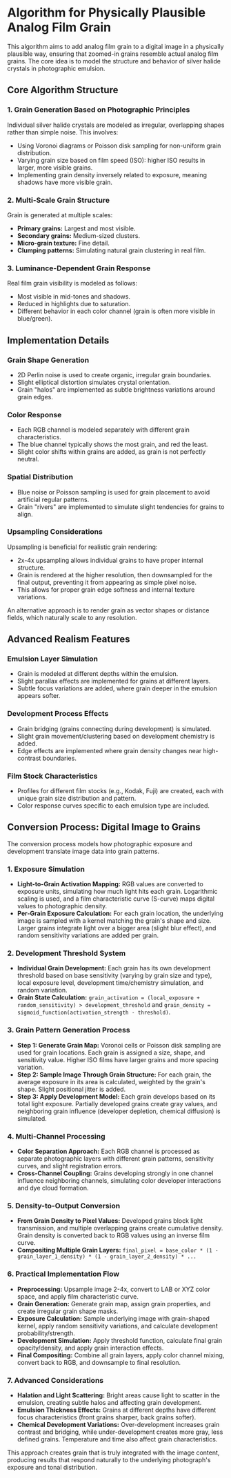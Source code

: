 # Algorithm for Physically Plausible Analog Film Grain

This algorithm aims to add analog film grain to a digital image in a physically plausible way, ensuring that zoomed-in grains resemble actual analog film grains. The core idea is to model the structure and behavior of silver halide crystals in photographic emulsion.

## Core Algorithm Structure

### 1. Grain Generation Based on Photographic Principles

Individual silver halide crystals are modeled as irregular, overlapping shapes rather than simple noise. This involves:

*   Using Voronoi diagrams or Poisson disk sampling for non-uniform grain distribution.
*   Varying grain size based on film speed (ISO): higher ISO results in larger, more visible grains.
*   Implementing grain density inversely related to exposure, meaning shadows have more visible grain.

### 2. Multi-Scale Grain Structure

Grain is generated at multiple scales:

*   **Primary grains:** Largest and most visible.
*   **Secondary grains:** Medium-sized clusters.
*   **Micro-grain texture:** Fine detail.
*   **Clumping patterns:** Simulating natural grain clustering in real film.

### 3. Luminance-Dependent Grain Response

Real film grain visibility is modeled as follows:

*   Most visible in mid-tones and shadows.
*   Reduced in highlights due to saturation.
*   Different behavior in each color channel (grain is often more visible in blue/green).

## Implementation Details

### Grain Shape Generation

*   2D Perlin noise is used to create organic, irregular grain boundaries.
*   Slight elliptical distortion simulates crystal orientation.
*   Grain "halos" are implemented as subtle brightness variations around grain edges.

### Color Response

*   Each RGB channel is modeled separately with different grain characteristics.
*   The blue channel typically shows the most grain, and red the least.
*   Slight color shifts within grains are added, as grain is not perfectly neutral.

### Spatial Distribution

*   Blue noise or Poisson sampling is used for grain placement to avoid artificial regular patterns.
*   Grain "rivers" are implemented to simulate slight tendencies for grains to align.

### Upsampling Considerations

Upsampling is beneficial for realistic grain rendering:

*   2x-4x upsampling allows individual grains to have proper internal structure.
*   Grain is rendered at the higher resolution, then downsampled for the final output, preventing it from appearing as simple pixel noise.
*   This allows for proper grain edge softness and internal texture variations.

An alternative approach is to render grain as vector shapes or distance fields, which naturally scale to any resolution.

## Advanced Realism Features

### Emulsion Layer Simulation

*   Grain is modeled at different depths within the emulsion.
*   Slight parallax effects are implemented for grains at different layers.
*   Subtle focus variations are added, where grain deeper in the emulsion appears softer.

### Development Process Effects

*   Grain bridging (grains connecting during development) is simulated.
*   Slight grain movement/clustering based on development chemistry is added.
*   Edge effects are implemented where grain density changes near high-contrast boundaries.

### Film Stock Characteristics

*   Profiles for different film stocks (e.g., Kodak, Fuji) are created, each with unique grain size distribution and pattern.
*   Color response curves specific to each emulsion type are included.

## Conversion Process: Digital Image to Grains

The conversion process models how photographic exposure and development translate image data into grain patterns.

### 1. Exposure Simulation

*   **Light-to-Grain Activation Mapping:** RGB values are converted to exposure units, simulating how much light hits each grain. Logarithmic scaling is used, and a film characteristic curve (S-curve) maps digital values to photographic density.
*   **Per-Grain Exposure Calculation:** For each grain location, the underlying image is sampled with a kernel matching the grain's shape and size. Larger grains integrate light over a bigger area (slight blur effect), and random sensitivity variations are added per grain.

### 2. Development Threshold System

*   **Individual Grain Development:** Each grain has its own development threshold based on base sensitivity (varying by grain size and type), local exposure level, development time/chemistry simulation, and random variation.
*   **Grain State Calculation:** `grain_activation = (local_exposure + random_sensitivity) > development_threshold` and `grain_density = sigmoid_function(activation_strength - threshold)`.

### 3. Grain Pattern Generation Process

*   **Step 1: Generate Grain Map:** Voronoi cells or Poisson disk sampling are used for grain locations. Each grain is assigned a size, shape, and sensitivity value. Higher ISO films have larger grains and more spacing variation.
*   **Step 2: Sample Image Through Grain Structure:** For each grain, the average exposure in its area is calculated, weighted by the grain's shape. Slight positional jitter is added.
*   **Step 3: Apply Development Model:** Each grain develops based on its total light exposure. Partially developed grains create gray values, and neighboring grain influence (developer depletion, chemical diffusion) is simulated.

### 4. Multi-Channel Processing

*   **Color Separation Approach:** Each RGB channel is processed as separate photographic layers with different grain patterns, sensitivity curves, and slight registration errors.
*   **Cross-Channel Coupling:** Grains developing strongly in one channel influence neighboring channels, simulating color developer interactions and dye cloud formation.

### 5. Density-to-Output Conversion

*   **From Grain Density to Pixel Values:** Developed grains block light transmission, and multiple overlapping grains create cumulative density. Grain density is converted back to RGB values using an inverse film curve.
*   **Compositing Multiple Grain Layers:** `final_pixel = base_color * (1 - grain_layer_1_density) * (1 - grain_layer_2_density) * ...`

### 6. Practical Implementation Flow

*   **Preprocessing:** Upsample image 2-4x, convert to LAB or XYZ color space, and apply film characteristic curve.
*   **Grain Generation:** Generate grain map, assign grain properties, and create irregular grain shape masks.
*   **Exposure Calculation:** Sample underlying image with grain-shaped kernel, apply random sensitivity variations, and calculate development probability/strength.
*   **Development Simulation:** Apply threshold function, calculate final grain opacity/density, and apply grain interaction effects.
*   **Final Compositing:** Combine all grain layers, apply color channel mixing, convert back to RGB, and downsample to final resolution.

### 7. Advanced Considerations

*   **Halation and Light Scattering:** Bright areas cause light to scatter in the emulsion, creating subtle halos and affecting grain development.
*   **Emulsion Thickness Effects:** Grains at different depths have different focus characteristics (front grains sharper, back grains softer).
*   **Chemical Development Variations:** Over-development increases grain contrast and bridging, while under-development creates more gray, less defined grains. Temperature and time also affect grain characteristics.

This approach creates grain that is truly integrated with the image content, producing results that respond naturally to the underlying photograph's exposure and tonal distribution.
